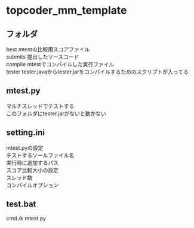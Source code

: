 # topcoder_mm_template  
## フォルダ  
best mtestの比較用スコアファイル  
submits 提出したソースコード  
compile mtestでコンパイルした実行ファイル  
tester tester.javaからtester.jarをコンパイルするためのスクリプトが入ってる  
## mtest.py  
マルチスレッドでテストする  
このフォルダにtester.jarがないと動かない
## setting.ini  
mtest.pyの設定  
テストするソールファイル名  
実行時に追加するパス  
スコア比較大小の設定  
スレッド数  
コンパイルオプション  
## test.bat
cmd /k mtest.py